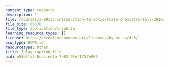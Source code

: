 ```yaml
---
content_type: resource
description: ''
file: /courses/3-091sc-introduction-to-solid-state-chemistry-fall-2010/e58effa38cccedfa7e839fef1757e969_FVzaznYPCes.srt
file_size: 69678
file_type: application/x-subrip
learning_resource_types: []
license: https://creativecommons.org/licenses/by-nc-sa/4.0/
ocw_type: OCWFile
resourcetype: Other
title: 3play caption file
uid: e58effa3-8ccc-edfa-7e83-9fef1757e969
---
```


